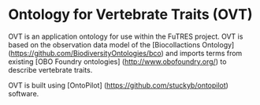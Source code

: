 # Ontology for Vertebrate Traits (OVT)

OVT is an application ontology for use within the FuTRES project. OVT is based on the observation data model of the [Biocollactions Ontology] (https://github.com/BiodiversityOntologies/bco) and imports terms from existing [OBO Foundry ontologies] (http://www.obofoundry.org/) to describe vertebrate traits. 

OVT is built using [OntoPilot] (https://github.com/stuckyb/ontopilot) software.
